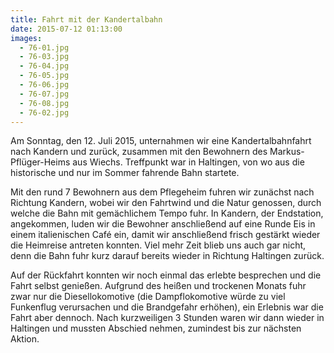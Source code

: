 ```yaml
---
title: Fahrt mit der Kandertalbahn
date: 2015-07-12 01:13:00
images:
  - 76-01.jpg
  - 76-03.jpg
  - 76-04.jpg
  - 76-05.jpg
  - 76-06.jpg
  - 76-07.jpg
  - 76-08.jpg
  - 76-02.jpg
---
```


Am Sonntag, den 12. Juli 2015, unternahmen wir eine Kandertalbahnfahrt nach Kandern und zurück, zusammen mit den Bewohnern des Markus-Pflüger-Heims aus Wiechs. Treffpunkt war in Haltingen, von wo aus die historische und nur im Sommer fahrende Bahn startete.

Mit den rund 7 Bewohnern aus dem Pflegeheim fuhren wir zunächst nach Richtung Kandern, wobei wir den Fahrtwind und die Natur genossen, durch welche die Bahn mit gemächlichem Tempo fuhr. In Kandern, der Endstation, angekommen, luden wir die Bewohner anschließend auf eine Runde Eis in einem italienischen Café ein, damit wir anschließend frisch gestärkt wieder die Heimreise antreten konnten. Viel mehr Zeit blieb uns auch gar nicht, denn die Bahn fuhr kurz darauf bereits wieder in Richtung Haltingen zurück.

Auf der Rückfahrt konnten wir noch einmal das erlebte besprechen und die Fahrt selbst genießen. Aufgrund des heißen und trockenen Monats fuhr zwar nur die Diesellokomotive (die Dampflokomotive würde zu viel Funkenflug verursachen und die Brandgefahr erhöhen), ein Erlebnis war die Fahrt aber dennoch. Nach kurzweiligen 3 Stunden waren wir dann wieder in Haltingen und mussten Abschied nehmen, zumindest bis zur nächsten Aktion.
